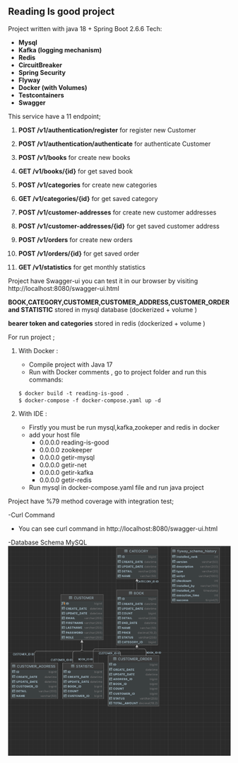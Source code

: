 ## Reading Is good project

Project written with java 18 + Spring Boot 2.6.6
Tech:
<b>
- Mysql
- Kafka (logging mechanism)
- Redis
- CircuitBreaker
- Spring Security
- Flyway
- Docker (with Volumes)
- Testcontainers
- Swagger
</b>

This service have a 11 endpoint;

1. **POST /v1/authentication/register** for register new Customer

2. **POST /v1/authentication/authenticate** for authenticate Customer

3. **POST /v1/books** for create new books

4. **GET /v1/books/{id}** for get saved book

5. **POST /v1/categories** for create new categories

6. **GET /v1/categories/{id}** for get saved category

7. **POST /v1/customer-addresses** for create new customer addresses

8. **POST /v1/customer-addresses/{id}** for get saved customer address

9. **POST /v1/orders** for create new orders

10. **POST /v1/orders/{id}** for get saved order

11. **GET /v1/statistics** for get monthly statistics

Project have Swagger-ui you can test it in our browser by visiting http://localhost:8080/swagger-ui.html

**BOOK,CATEGORY,CUSTOMER,CUSTOMER_ADDRESS,CUSTOMER_ORDER and STATISTIC** stored in mysql database (dockerized + volume )

**bearer token and categories** stored in redis (dockerized + volume )

For run project ;
1. With Docker :
    - Compile project with Java 17
    - Run with Docker comments , go to project folder and run this commands:

    ```
    $ docker build -t reading-is-good . 
    $ docker-compose -f docker-compose.yaml up -d
    ```
2. With IDE  :
    - Firstly you must be run mysql,kafka,zookeper and redis in docker
    - add your host file
      - 0.0.0.0 reading-is-good
      - 0.0.0.0 zookeeper
      - 0.0.0.0 getir-mysql
      - 0.0.0.0 getir-net
      - 0.0.0.0 getir-kafka
      - 0.0.0.0 getir-redis
    - Run mysql in docker-compose.yaml file and run java project


Project have %79 method coverage with integration test;


-Curl Command
- You can see curl command in http://localhost:8080/swagger-ui.html

-Database Schema MySQL
![challenge](./doc/mysql.png)
